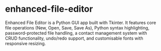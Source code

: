 # enhanced-file-editor
Enhanced File Editor is a Python GUI app built with Tkinter. It features core file operations (New, Open, Save, Save As), Python syntax highlighting, password-protected file handling, a contact management system with CRUD functionality, undo/redo support, and customisable fonts with responsive resizing.

